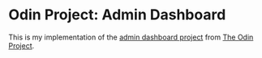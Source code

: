 # Odin Project: Admin Dashboard
This is my implementation of the [admin dashboard project](https://www.theodinproject.com/lessons/node-path-intermediate-html-and-css-admin-dashboard) from [The Odin Project](https://www.theodinproject.com).